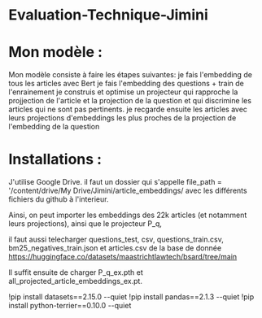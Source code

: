 # Evaluation-Technique-Jimini


# Mon modèle :

Mon modèle consiste à faire les étapes suivantes:
je fais l'embedding de tous les articles avec Bert
je fais l'embedding des questions + train de l'enrainement
je construis et optimise un projecteur qui rapproche la projjection de l'article et la projection de la question et qui discrimine les articles qui ne sont pas pertinents.
je recgarde ensuite les articles avec leurs projections d'embeddings les plus proches de la projection de l'embedding de la question



# Installations : 

J'utilise Google Drive. 
il faut un dossier qui s'appelle file_path = '/content/drive/My Drive/Jimini/article_embeddings/ avec les différents fichiers du github à l'interieur.

Ainsi, on peut importer les embeddings des 22k articles (et notamment leurs projections), ainsi que le projecteur P_q, 

il faut aussi telecharger questions_test, csv, questions_train.csv, bm25_negatives_train.json et articles.csv de la base de donnée https://huggingface.co/datasets/maastrichtlawtech/bsard/tree/main

Il suffit ensuite de charger P_q_ex.pth et all_projected_article_embeddings_ex.pt. 


!pip install datasets==2.15.0 --quiet
!pip install pandas==2.1.3 --quiet
!pip install python-terrier==0.10.0 --quiet


